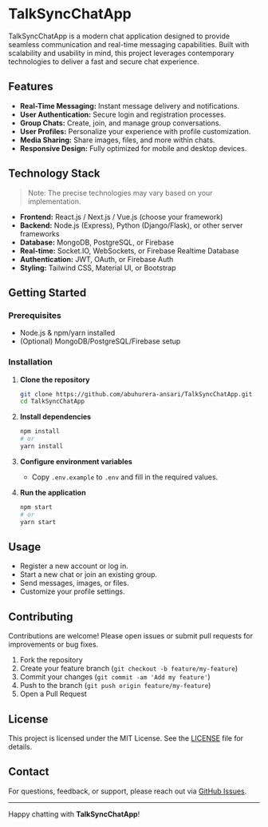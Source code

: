 # TalkSyncChatApp

TalkSyncChatApp is a modern chat application designed to provide seamless communication and real-time messaging capabilities. Built with scalability and usability in mind, this project leverages contemporary technologies to deliver a fast and secure chat experience.

## Features

- **Real-Time Messaging:** Instant message delivery and notifications.
- **User Authentication:** Secure login and registration processes.
- **Group Chats:** Create, join, and manage group conversations.
- **User Profiles:** Personalize your experience with profile customization.
- **Media Sharing:** Share images, files, and more within chats.
- **Responsive Design:** Fully optimized for mobile and desktop devices.

## Technology Stack

> Note: The precise technologies may vary based on your implementation.
- **Frontend:** React.js / Next.js / Vue.js (choose your framework)
- **Backend:** Node.js (Express), Python (Django/Flask), or other server frameworks
- **Database:** MongoDB, PostgreSQL, or Firebase
- **Real-time:** Socket.IO, WebSockets, or Firebase Realtime Database
- **Authentication:** JWT, OAuth, or Firebase Auth
- **Styling:** Tailwind CSS, Material UI, or Bootstrap

## Getting Started

### Prerequisites

- Node.js & npm/yarn installed
- (Optional) MongoDB/PostgreSQL/Firebase setup

### Installation

1. **Clone the repository**
   ```bash
   git clone https://github.com/abuhurera-ansari/TalkSyncChatApp.git
   cd TalkSyncChatApp
   ```

2. **Install dependencies**
   ```bash
   npm install
   # or
   yarn install
   ```

3. **Configure environment variables**
   - Copy `.env.example` to `.env` and fill in the required values.

4. **Run the application**
   ```bash
   npm start
   # or
   yarn start
   ```

## Usage

- Register a new account or log in.
- Start a new chat or join an existing group.
- Send messages, images, or files.
- Customize your profile settings.

## Contributing

Contributions are welcome! Please open issues or submit pull requests for improvements or bug fixes.

1. Fork the repository
2. Create your feature branch (`git checkout -b feature/my-feature`)
3. Commit your changes (`git commit -am 'Add my feature'`)
4. Push to the branch (`git push origin feature/my-feature`)
5. Open a Pull Request

## License

This project is licensed under the MIT License. See the [LICENSE](LICENSE) file for details.

## Contact

For questions, feedback, or support, please reach out via [GitHub Issues](https://github.com/abuhurera-ansari/TalkSyncChatApp/issues).

---

Happy chatting with **TalkSyncChatApp**!
